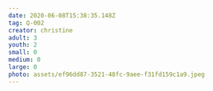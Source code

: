 ```yaml
---
date: 2020-06-08T15:38:35.148Z
tag: Q-002
creator: christine
adult: 3
youth: 2
small: 0
medium: 0
large: 0
photo: assets/ef96dd87-3521-48fc-9aee-f31fd159c1a9.jpeg
---
```

